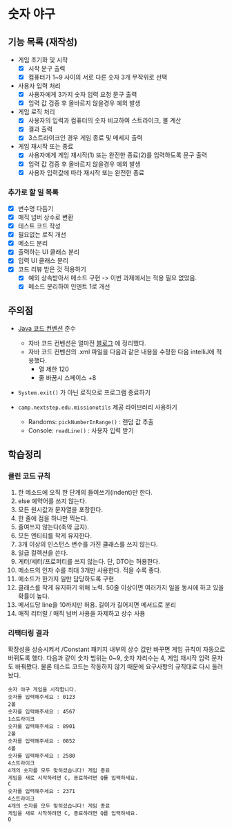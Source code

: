# 숫자 야구

## 기능 목록 (재작성)

- 게임 초기화 및 시작
    - [X] 시작 문구 출력
    - [X] 컴퓨터가 1~9 사이의 서로 다른 숫자 3개 무작위로 선택
- 사용자 입력 처리
    - [X] 사용자에게 3가지 숫자 입력 요청 문구 출력
    - [X] 입력 값 검증 후 올바르지 않을경우 예외 발생
- 게임 로직 처리
    - [x] 사용자의 입력과 컴퓨터의 숫자 비교하여 스트라이크, 볼 계산
    - [x] 결과 출력
    - [x] 3스트라이크인 경우 게임 종료 및 메세지 출력
- 게임 재시작 또는 종료
    - [x] 사용자에게 게임 재시작(1) 또는 완전한 종료(2)를 입력하도록 문구 출력
    - [x] 입력 값 검증 후 올바르지 않을경우 예외 발생
    - [x] 사용자 입력값에 따라 재시작 또는 완전한 종료

### 추가로 할 일 목록

- [x] 변수명 다듬기
- [x] 매직 넘버 상수로 변환
- [x] 테스트 코드 작성
- [x] 필요없는 로직 개선
- [x] 메소드 분리
- [x] 출력하는 UI 클래스 분리
- [x] 입력 UI 클래스 분리
- [x] 코드 리뷰 받은 것 적용하기
    - [x] 예외 상속받아서 메소드 구현 -> 이번 과제에서는 적용 필요 없었음.
    - [x] 메소드 분리하여 인덴트 1로 개선

## 주의점

- [Java 코드 컨벤션](https://github.com/woowacourse/woowacourse-docs/tree/master/styleguide/java) 준수
    - 자바 코드 컨벤션은
      얼마전 [블로그](https://velog.io/@dgh06175/Java-%EA%B5%AC%EA%B8%80-JAVA-%EC%8A%A4%ED%83%80%EC%9D%BC-%EA%B0%80%EC%9D%B4%EB%93%9C-%EC%9A%94%EC%95%BD)
      에 정리했다.
    - 자바 코드 컨벤션의 .xml 파일을 다음과 같은 내용을 수정한 다음 intelliJ에 적용했다.
        - 열 제한 120
        - 줄 바꿈시 스페이스 +8

- `System.exit()` 가 아닌 로직으로 프로그램 종료하기
- `camp.nextstep.edu.missionutils` 제공 라이브러리 사용하기
    - Randoms: `pickNumberInRange()` : 랜덤 값 추출
    - Console: `readLine()` : 사용자 입력 받기

## 학습정리

### 클린 코드 규칙

1. 한 메소드에 오직 한 단계의 들여쓰기(indent)만 한다.
2. else 예약어를 쓰지 않는다.
3. 모든 원시값과 문자열을 포장한다.
4. 한 줄에 점을 하나만 찍는다.
5. 줄여쓰지 않는다(축약 금지).
6. 모든 엔티티를 작게 유지한다.
7. 3개 이상의 인스턴스 변수를 가진 클래스를 쓰지 않는다.
8. 일급 컬렉션을 쓴다.
9. 게터/세터/프로퍼티를 쓰지 않는다. 단, DTO는 허용한다.
10. 메소드의 인자 수를 최대 3개만 사용한다. 적을 수록 좋다.
11. 메소드가 한가지 일만 담당하도록 구현.
12. 클래스를 작게 유지하기 위해 노력. 50줄 이상이면 여러가지 일을 동시에 하고 있을 확률이 높다.
13. 메서드당 line을 10까지만 허용. 길이가 길어지면 메서드로 분리
14. 매직 리터럴 / 매직 넘버 사용을 자제하고 상수 사용

### 리팩터링 결과

확장성을 상승시켜서 /Constant 패키지 내부의 상수 값만 바꾸면 게임 규칙이 자동으로 바뀌도록 했다.
다음과 같이 숫자 범위는 0~9, 숫자 자리수는 4, 게임 재시작 입력 문자도 바꿔봤다.
물론 테스트 코드는 작동하지 않기 때문에 요구사항의 규칙대로 다시 돌려놨다.

```
숫자 야구 게임을 시작합니다.
숫자를 입력해주세요 : 0123
2볼
숫자를 입력해주세요 : 4567
1스트라이크
숫자를 입력해주세요 : 8901
2볼
숫자를 입력해주세요 : 0852
4볼
숫자를 입력해주세요 : 2580
4스트라이크
4개의 숫자를 모두 맞히셨습니다! 게임 종료
게임을 새로 시작하려면 C, 종료하려면 Q를 입력하세요.
C
숫자를 입력해주세요 : 2371
4스트라이크
4개의 숫자를 모두 맞히셨습니다! 게임 종료
게임을 새로 시작하려면 C, 종료하려면 Q를 입력하세요.
Q
```
